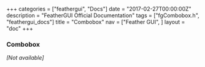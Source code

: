+++
categories = ["feathergui", "Docs"]
date = "2017-02-27T00:00:00Z"
description = "FeatherGUI Official Documentation"
tags = ["fgCombobox.h", "feathergui_docs"]
title = "Combobox"
nav = ["Feather GUI", ]
layout = "doc"
+++

### Combobox

*[Not available]*
